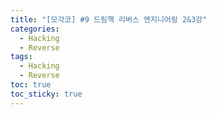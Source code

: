 ```yaml
---
title: "[모각코] #9 드림핵 리버스 엔지니어링 2&3강"
categories:
  - Hacking
  - Reverse
tags:
  - Hacking
  - Reverse
toc: true
toc_sticky: true
---
```


